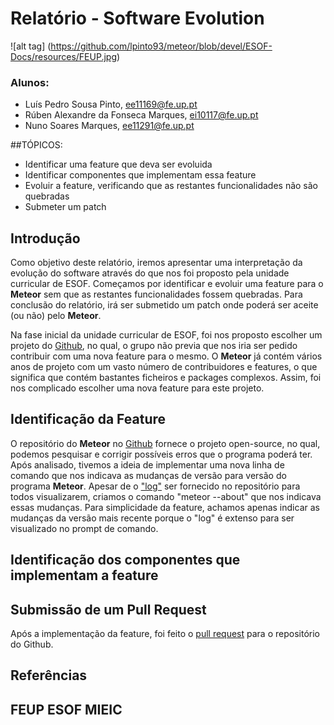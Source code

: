 # Relatório - Software Evolution

![alt tag] (https://github.com/lpinto93/meteor/blob/devel/ESOF-Docs/resources/FEUP.jpg)

### Alunos:
* Luís Pedro Sousa Pinto, ee11169@fe.up.pt
* Rúben Alexandre da Fonseca Marques, ei10117@fe.up.pt 
* Nuno Soares Marques, ee11291@fe.up.pt

##TÓPICOS:
* Identificar uma feature que deva ser evoluida
* Identificar componentes que implementam essa feature
* Evoluir a feature, verificando que as restantes funcionalidades não são quebradas
* Submeter um patch

## Introdução

Como objetivo deste relatório, iremos apresentar uma interpretação da evolução do software através do que nos foi proposto pela unidade curricular de ESOF. Começamos por identificar e evoluir uma feature para o **Meteor** sem que as restantes funcionalidades fossem quebradas. Para conclusão do relatório, irá ser submetido um patch onde poderá ser aceite (ou não) pelo **Meteor**.

Na fase inicial da unidade curricular de ESOF, foi nos proposto escolher um projeto do [Github](https://github.com/), no qual, o grupo não previa que nos iria ser pedido contribuir com uma nova feature para o mesmo. O **Meteor** já contém vários anos de projeto com um vasto número de contribuidores e features, o que significa que contém bastantes ficheiros e packages complexos. Assim, foi nos complicado escolher uma nova feature para este projeto.

## Identificação da Feature

O repositório do **Meteor** no [Github](https://github.com/meteor/meteor) fornece o projeto open-source, no qual, podemos pesquisar e corrigir possíveis erros que o programa poderá ter. Após analisado, tivemos a ideia de implementar uma nova linha de comando que nos indicava as mudanças de versão para versão do programa **Meteor**. Apesar de o ["log"](https://github.com/meteor/meteor/blob/devel/History.md) ser fornecido no repositório para todos visualizarem, criamos o comando "meteor --about" que nos indicava essas mudanças. Para simplicidade da feature, achamos apenas indicar as mudanças da versão mais recente porque o "log" é extenso para ser visualizado no prompt de comando. 

## Identificação dos componentes que implementam a feature

## Submissão de um Pull Request

Após a implementação da feature, foi feito o [pull request](https://github.com/meteor/meteor/pull/5793) para o repositório do Github.

## Referências


## FEUP ESOF MIEIC
